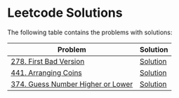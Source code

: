 Leetcode Solutions
==================

The following table contains the problems with solutions:

| Problem | Solution |
| --- | --- |
| [278. First Bad Version](https://leetcode.com/problems/first-bad-version/) | [Solution](solutions/278_First_Bad_Version) |
| [441. Arranging Coins](https://leetcode.com/problems/arranging-coins/) | [Solution](solutions/441_Arranging_Coins) |
| [374. Guess Number Higher or Lower](https://leetcode.com/problems/guess-number-higher-or-lower/description/) | [Solution](solutions/374_Guess_Number_Higher_or_Lower) |

